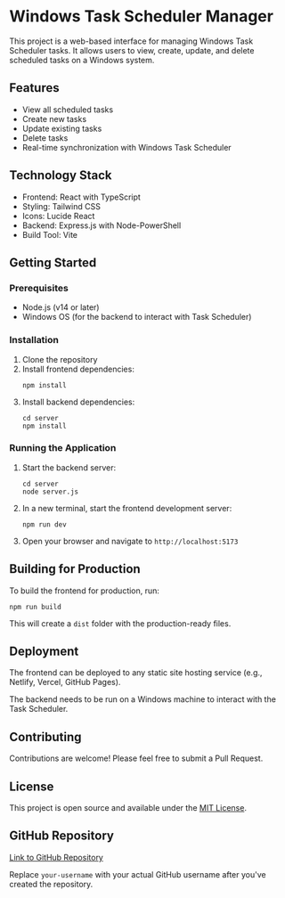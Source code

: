 # Windows Task Scheduler Manager

This project is a web-based interface for managing Windows Task Scheduler tasks. It allows users to view, create, update, and delete scheduled tasks on a Windows system.

## Features

- View all scheduled tasks
- Create new tasks
- Update existing tasks
- Delete tasks
- Real-time synchronization with Windows Task Scheduler

## Technology Stack

- Frontend: React with TypeScript
- Styling: Tailwind CSS
- Icons: Lucide React
- Backend: Express.js with Node-PowerShell
- Build Tool: Vite

## Getting Started

### Prerequisites

- Node.js (v14 or later)
- Windows OS (for the backend to interact with Task Scheduler)

### Installation

1. Clone the repository
2. Install frontend dependencies:
   ```
   npm install
   ```
3. Install backend dependencies:
   ```
   cd server
   npm install
   ```

### Running the Application

1. Start the backend server:
   ```
   cd server
   node server.js
   ```
2. In a new terminal, start the frontend development server:
   ```
   npm run dev
   ```

3. Open your browser and navigate to `http://localhost:5173`

## Building for Production

To build the frontend for production, run:

```
npm run build
```

This will create a `dist` folder with the production-ready files.

## Deployment

The frontend can be deployed to any static site hosting service (e.g., Netlify, Vercel, GitHub Pages).

The backend needs to be run on a Windows machine to interact with the Task Scheduler.

## Contributing

Contributions are welcome! Please feel free to submit a Pull Request.

## License

This project is open source and available under the [MIT License](LICENSE).

## GitHub Repository

[Link to GitHub Repository](https://github.com/your-username/windows-task-scheduler-manager)

Replace `your-username` with your actual GitHub username after you've created the repository.